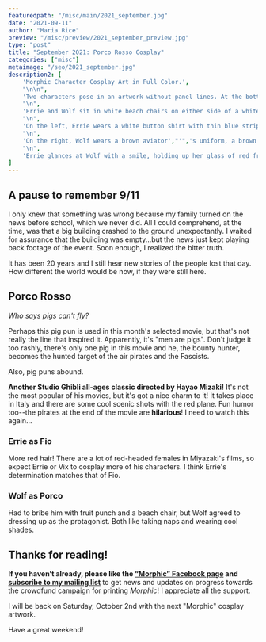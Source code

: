 ```yaml
---
featuredpath: "/misc/main/2021_september.jpg"
date: "2021-09-11"
author: "Maria Rice"
preview: "/misc/preview/2021_september_preview.jpg"
type: "post"
title: "September 2021: Porco Rosso Cosplay"
categories: ["misc"]
metaimage: "/seo/2021_september.jpg"
description2: [
    'Morphic Character Cosplay Art in Full Color.',
    "\n\n",
    'Two characters pose in an artwork without panel lines. At the bottom of the artwork reads the following text: "Morphic characters dress up as characters from: Porco Rosso [movie cover]."',
    "\n",
    'Errie and Wolf sit in white beach chairs on either side of a white and green beach umbrella.',
    "\n",
    'On the left, Errie wears a white button shirt with thin blue stripes, belted jeans rolled up to her calves, red and pink striped stockings, leather shoes, and a round brimmed hat.',
    "\n",
    'On the right, Wolf wears a brown aviator',"'",'s uniform, a brown aviator cap with goggles, black sunglasses with a pig nose attached, a fake mustache, and brown leather boots. His black wolf tail curls over the side of the chair.',
    "\n",
    'Errie glances at Wolf with a smile, holding up her glass of red fruit punch complete with a tiny pink umbrella. Wolf leans back against his chair as though taking a nap, ignoring Errie as he holds up his own glass of blue fruit punch complete with a tiny teal-colored umbrella.'
]
---
```


## A pause to remember 9/11

I only knew that something was wrong because my family turned on the news before school, which we never did. All I could comprehend, at the time, was that a big building crashed to the ground unexpectantly. I waited for assurance that the building was empty...but the news just kept playing back footage of the event. Soon enough, I realized the bitter truth. 

It has been 20 years and I still hear new stories of the people lost that day. How different the world would be now, if they were still here.

## Porco Rosso

_Who says pigs can't fly?_

Perhaps this pig pun is used in this month's selected movie, but that's not really the line that inspired it. Apparently, it's "men are pigs". Don't judge it too rashly, there's only one pig in this movie and he, the bounty hunter, becomes the hunted target of the air pirates and the Fascists.

Also, pig puns abound.

**Another Studio Ghibli all-ages classic directed by Hayao Mizaki!** It's not the most popular of his movies, but it's got a nice charm to it! It takes place in Italy and there are some cool scenic shots with the red plane. Fun humor too--the pirates at the end of the movie are **hilarious**! I need to watch this again...

### Errie as Fio

More red hair! There are a lot of red-headed females in Miyazaki's films, so expect Errie or Vix to cosplay more of his characters. I think Errie's determination matches that of Fio.

### Wolf as Porco

Had to bribe him with fruit punch and a beach chair, but Wolf agreed to dressing up as the protagonist. Both like taking naps and wearing cool shades. 

## Thanks for reading!

**If you haven’t already, please like the [“Morphic” Facebook page](https://www.facebook.com/MorphicGraphicNovel/) and [subscribe to my mailing list](http://eepurl.com/g8TzPb)** to get news and updates on progress towards the crowdfund campaign for printing _Morphic_!
I appreciate all the support. 

I will be back on Saturday, October 2nd with the next "Morphic" cosplay artwork.

Have a great weekend!

